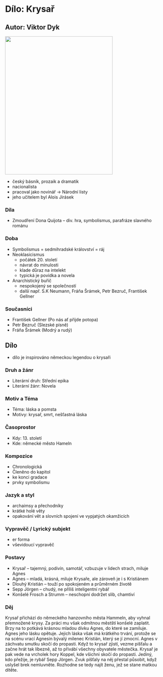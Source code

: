# Dílo: Krysař
## Autor: Viktor Dyk
<img src=https://github.com/marvalkrystof/Jecna-Maturita-2023/assets/84131825/9bda99d0-5562-4c1f-9b24-68909f27bf2e width=350px height=450px>

- český básník, prozaik a dramatik
- nacionalista
- pracoval jako novinář -> Národní listy
- jeho učitelem byl Alois Jirásek
### Díla
- Zmoudření Dona Quijota – div. hra, symbolismus, parafráze slavného románu

### Doba 
- Symbolismus = sedmihradské království = ráj
- Neoklasicismus
  - počátek 20. století
  - návrat do minulosti
  - klade důraz na intelekt
  - typická je povídka a novela 
- Anarchistický buřič
  - nespokojený se společností
  - další např. S.K Neumann, Fráňa Šrámek, Petr Bezruč, František Gellner
### Současníci
- František Gellner (Po nás ať přijde potopa)
- Petr Bezruč (Slezské písně) 
- Fráňa Šrámek (Modrý a rudý) 


## Dílo
- dílo je inspirováno německou legendou o krysaři
### Druh a žánr
- Literární druh: Střední epika
- Literární žánr: Novela
### Motiv a Téma
- Téma: láska a pomsta
- Motivy: krysař, smrt, nešťastná láska
### Časoprostor
- Kdy: 13. století
- Kde: německé město Hameln
### Kompozice
- Chronologická
- Členěno do kapitol
- ke konci gradace
- prvky symbolismu
### Jazyk a styl
- archaimsy a přechodníky
- krátké holé věty
- opakování vět a slovních spojení ve vypjatých okamžicích
### Vypravěč / Lyrický subjekt
- er forma
- vševidoucí vypravěč

### Postavy
- Krysař – tajemný, podivín, samotář, vzbuzuje v lidech strach, miluje Agnes
- Agnes – mladá, krásná, miluje Krysaře, ale zároveň je i s Kristiánem
- Dlouhý Kristián – touží po spokojeném a průměrném životě
- Sepp Jörgen – chudý, ne příliš inteligentní rybář
- Konšelé Frosch a Strumm – neschopní dodržet slib, chamtiví

### Děj
Krysař přichází do německého hanzovního města Hammeln, aby vyhnal přemnožené krysy.  Za práci mu však odmítnou městští konšelé zaplatit. Brzy na to potkává krásnou mladou dívku Agnes, do které se zamiluje. Agnes jeho lásku opětuje. Jejich láska však má krátkého trvání, protože se na scénu vrací Agnesin bývalý milenec Kristián, který se jí zmocní. Agnes v záchvatu smutku skočí do propasti. Když to krysař zjistí, vezme píšťalu a začne hrát tak líbezně, až to přivábí všechny obyvatele městečka. Krysař je pak vede na vrcholek hory Koppel, kde všichni skočí do propasti. Jediný, kdo přežije, je rybář Sepp Jörgen. Zvuk píšťaly na něj přestal působit, když uslyšel brek nemluvněte. Rozhodne se tedy najít ženu, jež se stane matkou dítěte.
